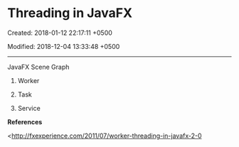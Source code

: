 # Threading in JavaFX

Created: 2018-01-12 22:17:11 +0500

Modified: 2018-12-04 13:33:48 +0500

---

JavaFX Scene Graph

1.  Worker

2.  Task

3.  Service



**References**

<http://fxexperience.com/2011/07/worker-threading-in-javafx-2-0

